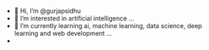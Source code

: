 - 👋 Hi, I’m @gurjapsidhu
- 👀 I’m interested in artificial intelligence ...
- 🌱 I’m currently learning ai, machine learning, data science, deep learning and web development  ...
- 
<!---
gurjapsidhu/gurjapsidhu is a ✨ special ✨ repository because its `README.md` (this file) appears on your GitHub profile.
You can click the Preview link to take a look at your changes.
--->
